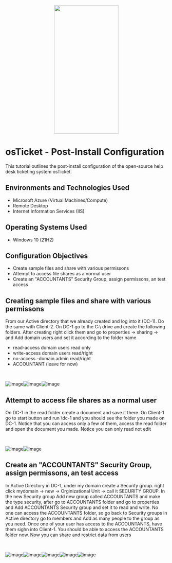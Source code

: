 <p align="center">
<img src="https://github.com/AtomSteve/Network-File-Shares-and-permissions/assets/147112183/a7962980-6bb1-4ec9-8954-bb6b989f1df5" width="200" height="400" />





</p>

<h1>osTicket - Post-Install Configuration</h1>
This tutorial outlines the post-install configuration of the open-source help desk ticketing system osTicket.<br />






<h2>Environments and Technologies Used</h2>

- Microsoft Azure (Virtual Machines/Compute)
- Remote Desktop
- Internet Information Services (IIS)

<h2>Operating Systems Used </h2>

- Windows 10</b> (21H2)

<h2>Configuration Objectives</h2>

-  Create sample files and share with various permissons
-  Attempt to access file shares as a normal user
-  Create an "ACCOUNTANTS" Security Group, assign permissons, an test access


<h2>Creating sample files and share with various permissons</h2>

From our Active directory that we already created and log into it (DC-1).  Do the same with Client-2.  On DC-1 go to the C:\ drive and create the following folders.  After creating right click them and go to properties -> sharing -> and Add domain users and set it according to the folder name 
-  read-access domain users read only
-  write-access domain users read/right
-  no-access -domain admin read/right
-  ACCOUNTANT (leave for now)


</p>
<br />

![image](https://github.com/AtomSteve/Network-File-Shares-and-permissions/assets/147112183/fee525c7-0e78-4863-99ca-48b4d470d946)![image](https://github.com/AtomSteve/Network-File-Shares-and-permissions/assets/147112183/83121c8a-ec00-4e34-b422-99748e6ba01b)![image](https://github.com/AtomSteve/Network-File-Shares-and-permissions/assets/147112183/0f6bf26f-326f-4773-94c6-fa2f63e3f227)




</p>

<h2>Attempt to access file shares as a normal user</h2>

On DC-1 in the read folder create a document and save it there. On Client-1 go to start button and run \\dc-1 and you should see the folder you made on DC-1.  Notice that you can access only a few of them, access the read folder and open the document you made.  Notice you can only read not edit

</p>
<br />

![image](https://github.com/AtomSteve/Network-File-Shares-and-permissions/assets/147112183/27358940-277e-4be7-83e9-f9211e2fc73f)![image](https://github.com/AtomSteve/Network-File-Shares-and-permissions/assets/147112183/41a73cf3-21ef-4450-8a93-435be4569ea5)



</p>

<h2> Create an "ACCOUNTANTS" Security Group, assign permissons, an test access</h2>

In Active Directory in DC-1, under my domain create a Security group.  right click mydomain -> new -> Orginizational Unit -> call it SECURITY GROUP.  In the new Security group Add new group called ACCOUNTANTS and make the type security, after go to ACCOUNTANTS folder and go to properties and Add ACCOUNTANTS Security group and set it to read and write.   No one can access the ACCOUNTANTS folder, so go back to Security groups in Active directory go to members and Add as many people to the group as you need.  Once one of your user has access to the ACCOUNTANTS, have them sighn into Client-1.  You should be able to access the ACCOUNTANTS folder now.  Now you can share and restrict data from users 

</p>
<br />

![image](https://github.com/AtomSteve/Network-File-Shares-and-permissions/assets/147112183/cefd9511-bb1f-4e0f-80ec-8b6799b71e0e)![image](https://github.com/AtomSteve/Network-File-Shares-and-permissions/assets/147112183/00336bf8-ea64-4dea-a947-25231c3a06ea)![image](https://github.com/AtomSteve/Network-File-Shares-and-permissions/assets/147112183/3d048d00-7e51-440b-8b0a-d9f20250b0da)![image](https://github.com/AtomSteve/Network-File-Shares-and-permissions/assets/147112183/30c50197-32fc-41d8-b43f-21c78a020af5)![image](https://github.com/AtomSteve/Network-File-Shares-and-permissions/assets/147112183/b7aef976-83a9-4dc1-b329-fe0914a5aaa7)






